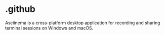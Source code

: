 # .github
Asciinema is a cross-platform desktop application for recording and sharing terminal sessions on Windows and macOS.
